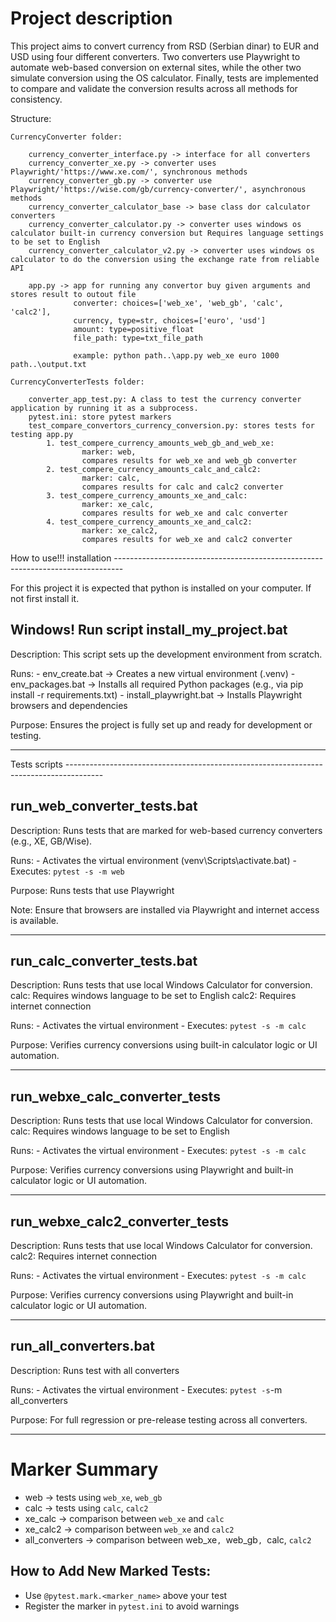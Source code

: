 Project description
========================

This project aims to convert currency from RSD (Serbian dinar) to EUR and USD using four different converters. 
Two converters use Playwright to automate web-based conversion on external sites, 
while the other two simulate conversion using the OS calculator. 
Finally, tests are implemented to compare and validate the conversion results across all methods for consistency.

Structure:

    CurrencyConverter folder:

        currency_converter_interface.py -> interface for all converters
        currency_converter_xe.py -> converter uses Playwright/'https://www.xe.com/', synchronous methods
        currency_converter_gb.py -> converter use Playwright/'https://wise.com/gb/currency-converter/', asynchronous methods
        currency_converter_calculator_base -> base class dor calculator converters
        currency_converter_calculator.py -> converter uses windows os calculator built-in currency conversion but Requires language settings to be set to English
        currency_converter_calculator_v2.py -> converter uses windows os calculator to do the conversion using the exchange rate from reliable API 
       
        app.py -> app for running any convertor buy given arguments and stores result to outout file
                  converter: choices=['web_xe', 'web_gb', 'calc', 'calc2'],
                  currency, type=str, choices=['euro', 'usd']
                  amount: type=positive_float
                  file_path: type=txt_file_path

                  example: python path..\app.py web_xe euro 1000 path..\output.txt
                 
    CurrencyConverterTests folder:

        converter_app_test.py: A class to test the currency converter application by running it as a subprocess.
        pytest.ini: store pytest markers
        test_compare_convertors_currency_conversion.py: stores tests for testing app.py
            1. test_compere_currency_amounts_web_gb_and_web_xe:
                    marker: web,
                    compares results for web_xe and web_gb converter
            2. test_compere_currency_amounts_calc_and_calc2:
                    marker: calc,
                    compares results for calc and calc2 converter
            3. test_compere_currency_amounts_xe_and_calc:
                    marker: xe_calc,
                    compares results for web_xe and calc converter
            4. test_compere_currency_amounts_xe_and_calc2:
                    marker: xe_calc2,
                    compares results for web_xe and calc2 converter


How to use!!!
installation --------------------------------------------------------------------------------

For this project it is expected that python is installed on your computer. If not first install it.

Windows!
Run script install_my_project.bat
--------------------------
Description:
    This script sets up the development environment from scratch.

Runs:
    - env_create.bat       -> Creates a new virtual environment (.venv)
    - env_packages.bat     -> Installs all required Python packages (e.g., via pip install -r requirements.txt)
    - install_playwright.bat -> Installs Playwright browsers and dependencies

Purpose:
    Ensures the project is fully set up and ready for development or testing.

---


Tests scripts ---------------------------------------------------------------------------------------

run_web_converter_tests.bat
-------------------------------
Description:
    Runs tests that are marked for web-based currency converters (e.g., XE, GB/Wise).

Runs:
    - Activates the virtual environment (venv\Scripts\activate.bat)
    - Executes: `pytest -s -m web`

Purpose:
    Runs tests that use Playwright 

Note:
    Ensure that browsers are installed via Playwright and internet access is available.

---

run_calc_converter_tests.bat 
--------------------------------------------------------
Description:
    Runs tests that use local Windows Calculator for conversion.
    calc: Requires windows language to be set to English
    calc2: Requires internet connection

Runs:
    - Activates the virtual environment
    - Executes: `pytest -s -m calc`

Purpose:
    Verifies currency conversions using built-in calculator logic or UI automation.

---

run_webxe_calc_converter_tests
--------------------------------------------------------
Description:
    Runs tests that use local Windows Calculator for conversion.
    calc: Requires windows language to be set to English

Runs:
    - Activates the virtual environment
    - Executes: `pytest -s -m calc`

Purpose:
    Verifies currency conversions using Playwright and built-in calculator logic or UI automation.

---

run_webxe_calc2_converter_tests
--------------------------------------------------------
Description:
    Runs tests that use local Windows Calculator for conversion.
    calc2: Requires internet connection

Runs:
    - Activates the virtual environment
    - Executes: `pytest -s -m calc`

Purpose:
    Verifies currency conversions using Playwright and built-in calculator logic or UI automation.

---

run_all_converters.bat
---------------------------------------------
Description:
    Runs test with all converters

Runs:
    - Activates the virtual environment
    - Executes: `pytest -s`-m all_converters

Purpose:
    For full regression or pre-release testing across all converters.

---

Marker Summary
==============
- web      → tests using `web_xe`, `web_gb`
- calc     → tests using `calc`, `calc2`
- xe_calc  → comparison between `web_xe` and `calc`
- xe_calc2 → comparison between `web_xe` and `calc2`
- all_converters -> comparison between web_xe`, `web_gb`, `calc, `calc2`

How to Add New Marked Tests:
----------------------------
- Use `@pytest.mark.<marker_name>` above your test
- Register the marker in `pytest.ini` to avoid warnings

